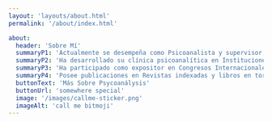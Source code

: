 ```yaml
---
layout: 'layouts/about.html'
permalink: '/about/index.html'

about:
  header: 'Sobre Mí'
  summaryP1: 'Actualmente se desempeña como Psicoanalista y supervisor,; en su consulta privada. En conjunto con su labor como docente de la Clínica Psicológica de la Universidad Diego Portales.'
  summaryP2: 'Ha desarrollado su clínica psicoanalítica en Instituciones públicas y privadas. Se ha especializado en situaciones traumáticas de carácter sexual y situaciones de violencia. Dictando cursos en la Sociedad Chilena de Psicoanálisis (ICHPA) y en la Universidad Diego Portales.'
  summaryP3: 'Ha participado como expositor en Congresos Internacionales en torno a la materia en Chile, Estados Unidos (Universidad de George Washington), Argentina, entre otros.'
  summaryP4: 'Posee publicaciones en Revistas indexadas y libros en torno al psicoanálisis.'
  buttonText: 'Más Sobre Psycoanálysis'
  buttonUrl: 'somewhere special'
  image: '/images/callme-sticker.png'
  imageAlt: 'call me bitmoji'
---
```

